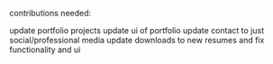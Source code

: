contributions needed:

update portfolio projects
update ui of portfolio
update contact to just social/professional media
update downloads to new resumes and fix functionality and ui
